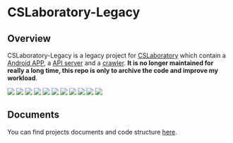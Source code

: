 # CSLaboratory-Legacy

## Overview
CSLaboratory-Legacy is a legacy project for [CSLaboratory](https://angelmsger.com/) which contain a [Android APP](android), a [API server](server) and a [crawler](crawler). **It is no longer maintained for really a long time, this repo is only to archive the code and improve my workload**.

![](docs/show/1.png)
![](docs/show/2.png)
![](docs/show/3.png)
![](docs/show/4.png)
![](docs/show/5.png)
![](docs/show/6.png)
![](docs/show/7.png)
![](docs/show/8.png)
![](docs/show/9.png)
![](docs/show/10.png)
![](docs/show/11.png)

## Documents
You can find projects documents and code structure [here](docs).
